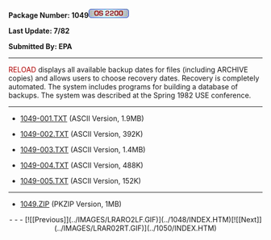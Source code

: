 <x-sas-window top="41" bottom="764" left="3" right="533">



<b>Package Number: 1049</b>![](../IMAGES/OS2200.JPG)


<b>Last Update: 7/82</b>


<b>Submitted By: EPA</b>


&#10;
- - -
<font color="#AF0000">RELOAD</font> displays all available backup
dates for files (including ARCHIVE copies) and allows users to choose
recovery dates. Recovery is completely automated. The system includes
programs for building a database of backups. The system was described
at the Spring 1982 USE conference.


&#10;
- - -



   
- [1049-001.TXT](1049-001.TXT)
       (ASCII Version, 1.9MB)
    
    
       
- [1049-002.TXT](1049-002.TXT)
       (ASCII Version, 392K)
    
    
       
- [1049-003.TXT](1049-003.TXT)
       (ASCII Version, 1.4MB)
    
    
       
- [1049-004.TXT](1049-004.TXT)
       (ASCII Version, 488K)
    
    
       
- [1049-005.TXT](1049-005.TXT)
       (ASCII Version, 152K)


&#10;
- - -



   
- [1049.ZIP](1049.ZIP)
       (PKZIP Version, 1MB)


<center>
- - -
[![[Previous]](../IMAGES/LRARO2LF.GIF)](../1048/INDEX.HTM)[![[Next]](../IMAGES/LRAR02RT.GIF)](../1050/INDEX.HTM)
</center>


</x-sas-window>